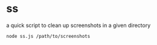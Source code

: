 # ss
a quick script to clean up screenshots in a given directory

`node ss.js /path/to/screenshots`
